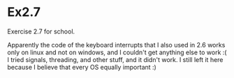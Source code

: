 # Ex2.7
Exercise 2.7 for school.

Apparently the code of the keyboard interrupts that I also used in 2.6 works only on linux and not on windows, and I couldn't get anything else to work :( I tried signals, threading, and other stuff, and it didn't work. I still left it here because I believe that every OS equally important :)
